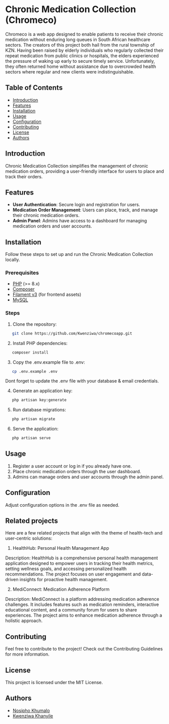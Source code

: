 
# Chronic Medication Collection (Chromeco)

Chromeco is a web app designed to enable patients to receive their chronic medication without enduring long queues in South African healthcare sectors. The creators of this project both hail from the rural township of KZN. Having been raised by elderly individuals who regularly collected their repeat medication from public clinics or hospitals, the elders experienced the pressure of waking up early to secure timely service. Unfortunately, they often returned home without assistance due to overcrowded health sectors where regular and new clients were indistinguishable.

## Table of Contents

- [Introduction](#introduction)
- [Features](#features)
- [Installation](#installation)
- [Usage](#usage)
- [Configuration](#configuration)
- [Contributing](#contributing)
- [License](#license)
- [Authors](#authors)

## Introduction

Chronic Medication Collection simplifies the management of chronic medication orders, providing a user-friendly interface for users to place and track their orders.

## Features

- **User Authentication**: Secure login and registration for users.
- **Medication Order Management**: Users can place, track, and manage their chronic medication orders.
- **Admin Panel**: Admins have access to a dashboard for managing medication orders and user accounts.

## Installation

Follow these steps to set up and run the Chronic Medication Collection locally.

### Prerequisites

- [PHP](https://www.php.net/) (>= 8.x)
- [Composer](https://getcomposer.org/)
- [Filament v3](https://filamentphp.com/) (for frontend assets)
- [MySQL](https://www.mysql.com/) 

### Steps

 1. Clone the repository:

```bash
   git clone https://github.com/Kwenziwa/chromecoapp.git
```

2. Install PHP dependencies:
```bash
   composer install
```
3. Copy the .env.example file to .env:
```bash
   cp .env.example .env
```
Dont forget to update the .env file with your database & email credentials.

4. Generate an application key:
```bash
   php artisan key:generate
```

5. Run database migrations:
```bash
   php artisan migrate
```

6. Serve the application:
```bash
   php artisan serve
```

## Usage
1. Register a user account or log in if you already have one.
2. Place chronic medication orders through the user dashboard.
3. Admins can manage orders and user accounts through the admin panel.

## Configuration
Adjust configuration options in the .env file as needed.

## Related projects

Here are a few related projects that align with the theme of health-tech and user-centric solutions:

1. HealthHub: Personal Health Management App

Description: HealthHub is a comprehensive personal health management application designed to empower users in tracking their health metrics, setting wellness goals, and accessing personalized health recommendations. The project focuses on user engagement and data-driven insights for proactive health management.

2. MediConnect: Medication Adherence Platform

Description: MediConnect is a platform addressing medication adherence challenges. It includes features such as medication reminders, interactive educational content, and a community forum for users to share experiences. The project aims to enhance medication adherence through a holistic approach.


## Contributing
Feel free to contribute to the project! Check out the Contributing Guidelines for more information.

## License
This project is licensed under the MIT License.
## Authors
- [Nosipho Khumalo](https://github.com/NosiphoSK1208)
- [Kwenziwa Khanyile](https://www.github.com/kwenziwa)

